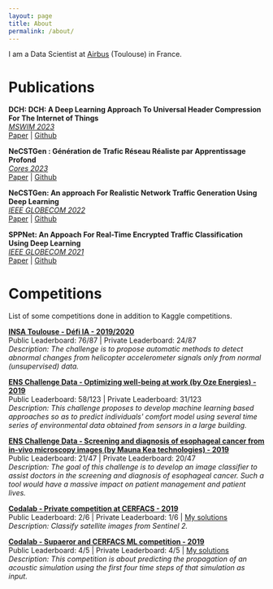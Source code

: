 ```yaml
---
layout: page
title: About
permalink: /about/
---
```


<!-- ![Fabien Meslet-Millet](../resources/me.jpg){:style="width: 200px; overflow: hidden; border-radius: 50%; float: right; padding-left: 20px"} -->

I am a Data Scientist at [Airbus](https://www.airbus.com/en) (Toulouse) in France.

# Publications

**DCH: DCH: A Deep Learning Approach To Universal Header Compression For The Internet of Things**  
*[MSWIM 2023](https://mswimconf.com/2023/)*  
[Paper](https://dl.acm.org/doi/10.1145/3616388.3617522) | [Github](https://github.com/fmeslet/DCH) 

**NeCSTGen : Génération de Trafic Réseau Réaliste par Apprentissage Profond**  
*[Cores 2023](https://coresalgotel2023.i3s.univ-cotedazur.fr/cores)*  
[Paper](https://hal.science/hal-04080848) | [Github](https://github.com/fmeslet/NeCSTGen) 

**NeCSTGen: An approach For Realistic Network Traffic Generation Using Deep Learning**  
*[IEEE GLOBECOM 2022](https://globecom2022.ieee-globecom.org/)*  
[Paper](https://ieeexplore.ieee.org/document/10000731/) | [Github](https://github.com/fmeslet/NeCSTGen) 

**SPPNet: An Appoach For Real-Time Encrypted Traffic Classification Using Deep Learning**  
*[IEEE GLOBECOM 2021](https://globecom2021.ieee-globecom.org/)*  
[Paper](https://ieeexplore.ieee.org/document/9686037) | [Github](https://github.com/fmeslet/SPPNet) 


# Competitions

List of some competitions done in addition to Kaggle competitions.

[**INSA Toulouse - Défi IA - 2019/2020**](https://defi-ia.insa-toulouse.fr)   
Public Leaderboard: 76/87 | Private Leaderboard: 24/87  
*Description: The challenge is to propose automatic methods to detect abnormal changes from helicopter accelerometer signals only from normal (unsupervised) data.*

[**ENS Challenge Data - Optimizing well-being at work (by Oze Energies) - 2019**](https://challengedata.ens.fr/challenges/15)   
Public Leaderboard: 58/123 | Private Leaderboard: 31/123  
*Description: This challenge proposes to develop machine learning based approaches so as to predict individuals' comfort model using several time series of environmental data obtained from sensors in a large building.*

[**ENS Challenge Data - Screening and diagnosis of esophageal cancer from in-vivo microscopy images (by Mauna Kea technologies) - 2019**](https://challengedata.ens.fr/challenges/11)   
Public Leaderboard: 21/47 | Private Leaderboard: 20/47  
*Description: The goal of this challenge is to develop an image classifier to assist doctors in the screening and diagnosis of esophageal cancer. Such a tool would have a massive impact on patient management and patient lives.*

[**Codalab - Private competition at CERFACS - 2019**](https://competitions.codalab.org/competitions/22820?secret_key=93fcb262-a531-431f-828d-dbb2111428ab)   
Public Leaderboard: 2/6 | Private Leaderboard: 1/6 | [My solutions](https://github.com/fmeslet/Codalab/tree/master/CERFACS)  
*Description: Classify satellite images from Sentinel 2.*

[**Codalab - Supaeror and CERFACS ML competition - 2019**](https://competitions.codalab.org/competitions/20467?secret_key=1e6cf387-2de1-463a-90ca-6461361d0dec)   
Public Leaderboard: 4/5 | Private Leaderboard: 4/5 | [My solutions](https://github.com/fmeslet/Codalab/tree/master/CERFACS_SUPAERO)  
*Description: This competition is about predicting the propagation of an acoustic simulation using the first four time steps of that simulation as input.*
